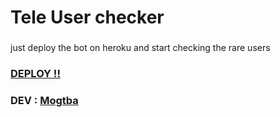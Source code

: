 # Tele User checker
###
just deploy the bot on heroku and start checking the rare users 

### [DEPLOY !!](https://dashboard.heroku.com/new?template=https://github.com/MJtba2/Tcheky) ###

### DEV : [Mogtba](https://t.me/M_X_FF) ###
